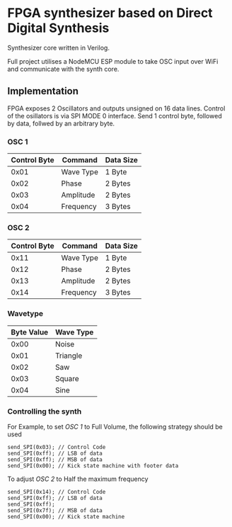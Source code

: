 # FPGA synthesizer based on Direct Digital Synthesis
Synthesizer core written in Verilog.

Full project utilises a NodeMCU ESP module to take OSC input over WiFi and communicate with the synth core.

## Implementation
FPGA exposes 2 Oscillators and outputs unsigned on 16 data lines.
Control of the osillators is via SPI MODE 0 interface. Send 1 control byte, followed by data, follwed by an arbitrary byte.

### OSC 1

| Control Byte |   Command    |   Data Size  |
| ------------ | ------------ | ------------ | 
|     0x01     |  Wave Type   |    1 Byte    |
|     0x02     |    Phase     |    2 Bytes   |
|     0x03     |  Amplitude   |    2 Bytes   |
|     0x04     |  Frequency   |    3 Bytes   |

### OSC 2

| Control Byte |   Command    |   Data Size  |
| ------------ | ------------ | ------------ | 
|     0x11     |  Wave Type   |    1 Byte    |
|     0x12     |    Phase     |    2 Bytes   |
|     0x13     |  Amplitude   |    2 Bytes   |
|     0x14     |  Frequency   |    3 Bytes   |


### Wavetype
|  Byte Value  |  Wave Type   |
| ------------ | ------------ |
|     0x00     |    Noise     |
|     0x01     |   Triangle   |
|     0x02     |     Saw      |
|     0x03     |    Square    |
|     0x04     |     Sine     |

### Controlling the synth

For Example, to set *OSC 1* to Full Volume, the following strategy should be used

```
send_SPI(0x03); // Control Code
send_SPI(0xff); // LSB of data
send_SPI(0xff); // MSB of data
send_SPI(0x00); // Kick state machine with footer data
```

To adjust *OSC 2* to Half the maximum frequency
```
send_SPI(0x14); // Control Code
send_SPI(0xff); // LSB of data
send_SPI(0xff);
send_SPI(0x7f); // MSB of data
send_SPI(0x00); // Kick state machine
```

